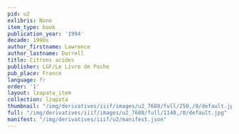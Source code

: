 ```yaml
---
pid: u2
exlibris: None
item_type: book
publication_year: '1994'
decade: 1990s
author_firstname: Lawrence
author_lastname: Durrell
title: Citrons acides
publisher: LGF/Le Livre de Poche
pub_place: France
language: fr
order: '1'
layout: lzapata_item
collection: lzapata
thumbnail: "/img/derivatives/iiif/images/u2_7688/full/250,/0/default.jpg"
full: "/img/derivatives/iiif/images/u2_7688/full/1140,/0/default.jpg"
manifest: "/img/derivatives/iiif/u2/manifest.json"
---
```


